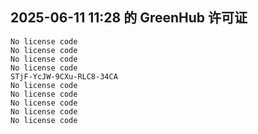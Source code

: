 ## 2025-06-11 11:28 的 GreenHub 许可证
```
No license code
No license code
No license code
No license code
STjF-YcJW-9CXu-RLC8-34CA
No license code
No license code
No license code
No license code
No license code
```
